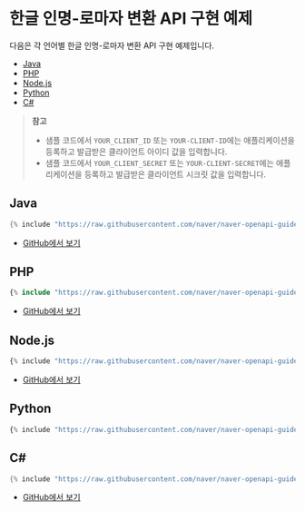 # 한글 인명-로마자 변환 API 구현 예제

다음은 각 언어별 한글 인명-로마자 변환 API 구현 예제입니다.

- [Java](#java)
- [PHP](#php)
- [Node.js](#node-js)
- [Python](#python)
- [C#](#c)

> **참고**  
> - 샘플 코드에서 `YOUR_CLIENT_ID` 또는 `YOUR-CLIENT-ID`에는 애플리케이션을 등록하고 발급받은 클라이언트 아이디 값을 입력합니다.
> - 샘플 코드에서 `YOUR_CLIENT_SECRET` 또는 `YOUR-CLIENT-SECRET`에는 애플리케이션을 등록하고 발급받은 클라이언트 시크릿 값을 입력합니다.

## Java

```java
{% include "https://raw.githubusercontent.com/naver/naver-openapi-guide/master/sample/java/ApiExamRoman.java" %}
```

- [GitHub에서 보기](https://github.com/naver/naver-openapi-guide/blob/master/sample/java/ApiExamRoman.java)

## PHP

```php
{% include "https://raw.githubusercontent.com/naver/naver-openapi-guide/master/sample/php/APIExamRoman.php" %}
```

- [GitHub에서 보기](https://github.com/naver/naver-openapi-guide/blob/master/sample/php/APIExamRoman.php)

## Node.js

```js
{% include "https://raw.githubusercontent.com/naver/naver-openapi-guide/master/sample/nodejs/APIExamRoman.js" %}
```

- [GitHub에서 보기](https://github.com/naver/naver-openapi-guide/blob/master/sample/nodejs/APIExamRoman.js)

## Python

``` python
{% include "https://raw.githubusercontent.com/naver/naver-openapi-guide/master/sample/python/APIExamRoman.py" %}
```

## C&num;

```csharp
{% include "https://raw.githubusercontent.com/naver/naver-openapi-guide/master/sample/c%23-asp.net/APIExamRoman.cs" %}
```

- [GitHub에서 보기](https://github.com/naver/naver-openapi-guide/blob/master/sample/c%23-asp.net/APIExamRoman.cs)
